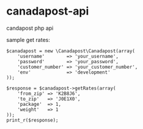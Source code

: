 # canadapost-api
candapost php api

sample get rates:
```
$canadapost = new \Canadapost\Canadapost(array(
    'username'        => 'your_username',
    'password'        => 'your_password',
    'customer_number' => 'your_customer_number',
    'env'             => 'development'
));
```
```
$response = $canadapost->getRates(array(
    'from_zip' => 'K2B8J6',
    'to_zip'   => 'J0E1X0',
    'package'  => 1,
    'weight'   => 1
));
print_r($response);
```
